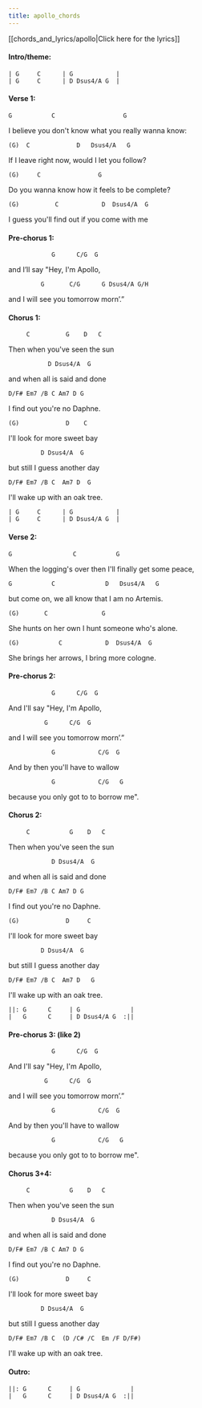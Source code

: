 ```yaml
---
title: apollo_chords
---
```


[[chords_and_lyrics/apollo|Click here for the lyrics]]

#### Intro/theme:

```
| G     C      | G            |
| G     C      | D Dsus4/A G  |
```

#### Verse 1:

`G           C                   G`

<p class="lyric">I believe you don't know what you really wanna know:</p>

`(G)  C             D   Dsus4/A   G`

<p class="lyric">If I leave right now, would I let you follow?</p>

`(G)     C                G`

<p class="lyric">Do you wanna know how it feels to be complete?</p>

`(G)          C            D  Dsus4/A  G`

<p class="lyric">I guess you'll find out if you come with me</p>

#### Pre-chorus 1:

`            G      C/G  G`

<p class="lyric">and I’ll say "Hey, I'm Apollo,</p>

`         G       C/G      G Dsus4/A G/H`

<p class="lyric">and I will see you tomorrow morn’.”</p>

#### Chorus 1:

`     C          G    D   C`

<p class="lyric">Then when you've seen the sun</p>

`           D Dsus4/A  G`

<p class="lyric">and when all is said and done</p>

`D/F# Em7 /B C Am7 D G`

<p class="lyric">I find out you're no Daphne.</p>

`(G)             D    C`

<p class="lyric">I'll look for more sweet bay</p>

`         D Dsus4/A  G`

<p class="lyric">but still I guess another day</p>

`D/F# Em7 /B C  Am7 D  G`

<p class="lyric">I'll wake up with an oak tree.</p>

```
| G     C      | G            |
| G     C      | D Dsus4/A G  |
```

#### Verse 2:

`G                 C           G`

<p class="lyric">When the logging's over then I'll finally get some peace,</p>

`G           C              D   Dsus4/A   G`

<p class="lyric">but come on, we all know that I am no Artemis.</p>

`(G)       C               G`

<p class="lyric">She hunts on her own I hunt someone who's alone.</p>

`(G)           C            D  Dsus4/A  G`

<p class="lyric">She brings her arrows, I bring more cologne.</p>

#### Pre-chorus 2:

`            G      C/G  G`

<p class="lyric">And I'll say "Hey, I'm Apollo,</p>

`          G      C/G  G`

<p class="lyric">and I will see you tomorrow morn’.”</p>

`            G            C/G  G`

<p class="lyric">And by then you'll have to wallow</p>

`            G            C/G   G`

<p class="lyric">because you only got to to borrow me".</p>

#### Chorus 2:

`     C           G    D   C`

<p class="lyric">Then when you've seen the sun</p>

`            D Dsus4/A  G`

<p class="lyric">and when all is said and done</p>

`D/F# Em7 /B C Am7 D G`

<p class="lyric">I find out you're no Daphne.</p>

`(G)             D     C`

<p class="lyric">I'll look for more sweet bay</p>

`         D Dsus4/A  G`

<p class="lyric">but still I guess another day</p>

`D/F# Em7 /B C  Am7 D   G`

<p class="lyric">I'll wake up with an oak tree.</p>

```
||: G      C     | G              |
|   G      C     | D Dsus4/A G  :||
```

#### Pre-chorus 3: (like 2)

`            G      C/G  G`

<p class="lyric">And I'll say "Hey, I'm Apollo,</p>

`          G      C/G  G`

<p class="lyric">and I will see you tomorrow morn’.”</p>

`            G            C/G  G`

<p class="lyric">And by then you'll have to wallow</p>

`            G            C/G   G`

<p class="lyric">because you only got to to borrow me".</p>

#### Chorus 3+4:

`     C           G    D   C`

<p class="lyric">Then when you've seen the sun</p>

`            D Dsus4/A  G`

<p class="lyric">and when all is said and done</p>

`D/F# Em7 /B C Am7 D G`

<p class="lyric">I find out you're no Daphne.</p>

`(G)             D     C`

<p class="lyric">I'll look for more sweet bay</p>

`         D Dsus4/A  G`

<p class="lyric">but still I guess another day</p>

`D/F# Em7 /B C  (D /C# /C  Em /F D/F#)`

<p class="lyric">I'll wake up with an oak tree.</p>

#### Outro:
```
||: G      C     | G              |
|   G      C     | D Dsus4/A G  :||
```